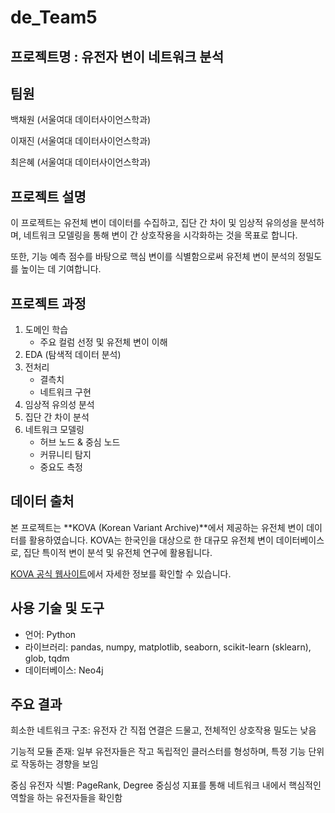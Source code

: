 # de_Team5

## 프로젝트명 : 유전자 변이 네트워크 분석


## 팀원
백채원 (서울여대 데이터사이언스학과)

이재진 (서울여대 데이터사이언스학과)

최은혜 (서울여대 데이터사이언스학과)


## 프로젝트 설명
이 프로젝트는 유전체 변이 데이터를 수집하고, 집단 간 차이 및 임상적 유의성을 분석하며,
네트워크 모델링을 통해 변이 간 상호작용을 시각화하는 것을 목표로 합니다.

또한, 기능 예측 점수를 바탕으로 핵심 변이를 식별함으로써 유전체 변이 분석의 정밀도를 높이는 데 기여합니다.


## 프로젝트 과정
1. 도메인 학습
   * 주요 컬럼 선정 및 유전체 변이 이해
2. EDA (탐색적 데이터 분석)
3. 전처리
   * 결측치
   * 네트워크 구현
4. 임상적 유의성 분석
5. 집단 간 차이 분석
6. 네트워크 모델링
   * 허브 노드 & 중심 노드
   * 커뮤니티 탐지
   * 중요도 측정

## 데이터 출처
본 프로젝트는 **KOVA (Korean Variant Archive)**에서 제공하는 유전체 변이 데이터를 활용하였습니다.
KOVA는 한국인을 대상으로 한 대규모 유전체 변이 데이터베이스로, 집단 특이적 변이 분석 및 유전체 연구에 활용됩니다.

[KOVA 공식 웹사이트](https://www.kobic.re.kr/kova/)에서 자세한 정보를 확인할 수 있습니다.


## 사용 기술 및 도구
* 언어: Python
* 라이브러리: pandas, numpy, matplotlib, seaborn, scikit-learn (sklearn), glob, tqdm
* 데이터베이스: Neo4j

## 주요 결과
희소한 네트워크 구조: 유전자 간 직접 연결은 드물고, 전체적인 상호작용 밀도는 낮음

기능적 모듈 존재: 일부 유전자들은 작고 독립적인 클러스터를 형성하며, 특정 기능 단위로 작동하는 경향을 보임

중심 유전자 식별: PageRank, Degree 중심성 지표를 통해 네트워크 내에서 핵심적인 역할을 하는 유전자들을 확인함

